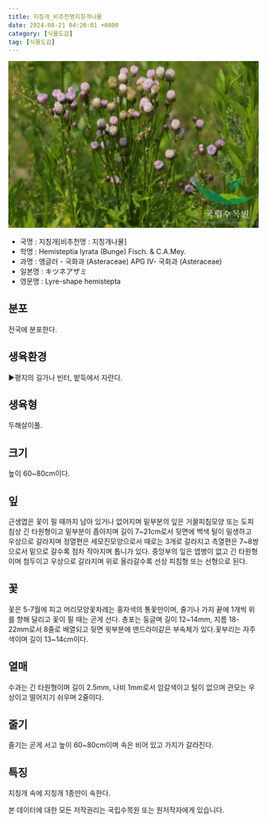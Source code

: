 ```yaml
---
title: 지칭개_비추천명지칭개나물
date: 2024-08-21 04:20:01 +0800
category: [식물도감]
tag: [식물도감]
---
```




![지칭개[비추천명 : 지칭개나물]](/assets/img/fileUpload/plants/basic/Compositae/Hemistepta/7956/1_th2.JPG)
- 국명 : 지칭개[비추천명 : 지칭개나물]
- 학명 : Hemisteptia lyrata (Bunge) Fisch. & C.A.Mey.
- 과명 : 앵글러 - 국화과 (Asteraceae) APG Ⅳ- 국화과 (Asteraceae)
- 일본명 : キツネアザミ
- 영문명 : Lyre-shape hemistepta


## 분포
전국에 분포한다.
## 생육환경
▶평지의 길가나 빈터, 밭둑에서 자란다.
## 생육형
두해살이풀.
## 크기
높이 60~80cm이다.
## 잎
근생엽은 꽃이 필 때까지 남아 있거나 없어지며 밑부분의 잎은 거꿀피침모양 또는 도피침상 긴 타원형이고 밑부분이 좁아지며 길이 7~21cm로서 뒷면에 백색 털이 밀생하고 우상으로 갈라지며 정열편은 세모진모양으로서 때로는 3개로 갈라지고 측열편은 7~8쌍으로서 밑으로 갈수록 점차 작아지며 톱니가 있다. 중앙부의 잎은 엽병이 없고 긴 타원형이며 첨두이고 우상으로 갈라지며 위로 올라갈수록 선상 피침형 또는 선형으로 된다.
## 꽃
꽃은 5-7월에 피고 머리모양꽃차례는 홍자색의 통꽃만이며, 줄기나 가지 끝에 1개씩 위를 향해 달리고 꽃이 필 때는 곧게 선다. 총포는 둥글며 길이 12~14mm, 지름 18-22mm로서 8줄로 배열되고 뒷면 윗부분에 맨드라미같은 부속체가 있다.꽃부리는 자주색이며 길이 13~14cm이다.
## 열매
수과는 긴 타원형이며 길이 2.5mm, 나비 1mm로서 암갈색이고 털이 없으며 관모는 우상이고 떨어지기 쉬우며 2줄이다.
## 줄기
줄기는 곧게 서고 높이 60~80cm이며 속은 비어 있고 가지가 갈라진다.
## 특징
지칭개 속에 지칭개 1종만이 속한다.






본 데이터에 대한 모든 저작권리는 국립수목원 또는 원저작자에게 있습니다.
